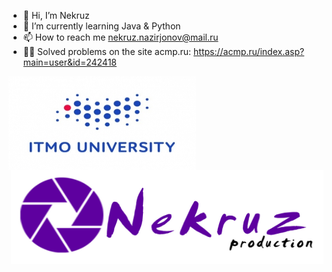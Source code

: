 - 👋 Hi, I’m Nekruz
- 🌱 I’m currently learning Java & Python
- 📫 How to reach me nekruz.nazirjonov@mail.ru
- 👨‍💻 Solved problems on the site acmp.ru: https://acmp.ru/index.asp?main=user&id=242418
<img align="left" width="300px" height="150px" src="https://github.com/nekruz03/semest4/blob/main/0.jpeg">

<img align="right" width="500px" height="150px" src="https://github.com/nekruz03/semest4/blob/main/NK%20Logo.jpg">


<!---
nekruz03/nekruz03 is a ✨ special ✨ repository because its `README.md` (this file) appears on your GitHub profile.
You can click the Preview link to take a look at your changes.
--->
